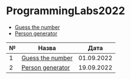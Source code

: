 # ProgrammingLabs2022

- [Guess the number](src/guess/App.java)
- [Person generator](src/humans/AppHumans.java)

| №   | Назва                                         | Дата       |
|-----|-----------------------------------------------|------------|
| 1   | [Guess the number](src/guess/App.java)        | 01.09.2022 |
| 2   | [Person generator](src/humans/AppHumans.java) | 19.09.2022 |
